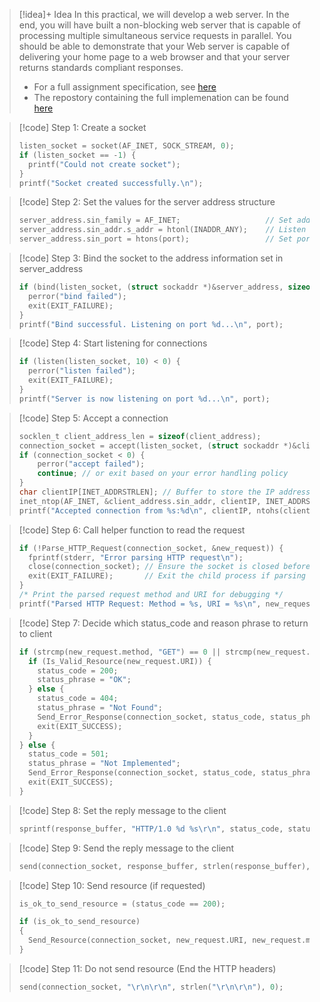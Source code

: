 > [!idea]+ Idea
> In this practical, we will develop a web server. In the end, you will have built a non-blocking web server that is capable of processing multiple simultaneous service requests in parallel. You should be able to demonstrate that your Web server is capable of delivering your home page to a web browser and that your server returns standards compliant responses.
> 
> - For a full assignment specification, see [here](https://myuni.adelaide.edu.au/courses/95212/assignments/385087)
> - The repostory containing the full implemenation can be found [here](https://github.com/santiagosayshey/CNA-S1-2024/tree/assignment1)
> 
> 

> [!code] Step 1: Create a socket
>
> ```c
> listen_socket = socket(AF_INET, SOCK_STREAM, 0);
> if (listen_socket == -1) {
>   printf("Could not create socket");
> }
> printf("Socket created successfully.\n");
> ```

> [!code] Step 2: Set the values for the server address structure
>
> ```c
> server_address.sin_family = AF_INET;                   // Set address family (IPv4)
> server_address.sin_addr.s_addr = htonl(INADDR_ANY);    // Listen on any network interface
> server_address.sin_port = htons(port);                 // Set port number, converting to network byte order
> ```

> [!code] Step 3: Bind the socket to the address information set in server_address
>
> ```c
> if (bind(listen_socket, (struct sockaddr *)&server_address, sizeof(server_address)) < 0) {
>   perror("bind failed");
>   exit(EXIT_FAILURE);
> }
> printf("Bind successful. Listening on port %d...\n", port);
> ```

> [!code] Step 4: Start listening for connections
>
> ```c
> if (listen(listen_socket, 10) < 0) {
>   perror("listen failed");
>   exit(EXIT_FAILURE);
> }
> printf("Server is now listening on port %d...\n", port);
> ```

> [!code] Step 5: Accept a connection
>
> ```c
> socklen_t client_address_len = sizeof(client_address);
> connection_socket = accept(listen_socket, (struct sockaddr *)&client_address, &client_address_len);
> if (connection_socket < 0) {
>     perror("accept failed");
>     continue; // or exit based on your error handling policy
> }
> char clientIP[INET_ADDRSTRLEN]; // Buffer to store the IP address in string format
> inet_ntop(AF_INET, &client_address.sin_addr, clientIP, INET_ADDRSTRLEN); // Convert the IP to a string
> printf("Accepted connection from %s:%d\n", clientIP, ntohs(client_address.sin_port));
> ```

> [!code] Step 6: Call helper function to read the request
>
> ```c
> if (!Parse_HTTP_Request(connection_socket, &new_request)) {
>   fprintf(stderr, "Error parsing HTTP request\n");
>   close(connection_socket); // Ensure the socket is closed before exiting
>   exit(EXIT_FAILURE);       // Exit the child process if parsing fails
> }
> /* Print the parsed request method and URI for debugging */
> printf("Parsed HTTP Request: Method = %s, URI = %s\n", new_request.method, new_request.URI);
> ```

> [!code] Step 7: Decide which status_code and reason phrase to return to client
>
> ```c
> if (strcmp(new_request.method, "GET") == 0 || strcmp(new_request.method, "HEAD") == 0) {
>   if (Is_Valid_Resource(new_request.URI)) {
>     status_code = 200;
>     status_phrase = "OK";
>   } else {
>     status_code = 404;
>     status_phrase = "Not Found";
>     Send_Error_Response(connection_socket, status_code, status_phrase);
>     exit(EXIT_SUCCESS);
>   }
> } else {
>   status_code = 501;
>   status_phrase = "Not Implemented";
>   Send_Error_Response(connection_socket, status_code, status_phrase);
>   exit(EXIT_SUCCESS);
> }
> ```

> [!code] Step 8: Set the reply message to the client
>
> ```c
> sprintf(response_buffer, "HTTP/1.0 %d %s\r\n", status_code, status_phrase);
> ```

> [!code] Step 9: Send the reply message to the client
>
> ```c
> send(connection_socket, response_buffer, strlen(response_buffer), 0);
> ```


> [!code] Step 10: Send resource (if requested)
>
> ```c
> is_ok_to_send_resource = (status_code == 200);
>
> if (is_ok_to_send_resource)
> {
>   Send_Resource(connection_socket, new_request.URI, new_request.method);
> }
> ```


> [!code] Step 11: Do not send resource (End the HTTP headers)
>
> ```c
> send(connection_socket, "\r\n\r\n", strlen("\r\n\r\n"), 0);
> ```
